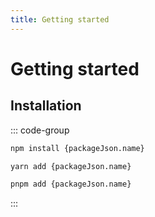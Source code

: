 ```yaml
---
title: Getting started
---
```


# Getting started

## Installation

::: code-group

```bash [npm]
npm install {packageJson.name}
```

```bash [yarn]
yarn add {packageJson.name}
```

```bash [pnpm]
pnpm add {packageJson.name}
```

:::
